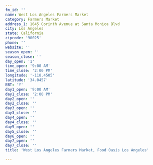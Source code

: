 ```yaml
---
fm_id: ''
name: West Los Angeles Farmers Market
category: Farmers Market
address_1: 1645 Corinth Avenue at Santa Monica Blvd
city: Los Angeles
state: California
zipcode: '90025'
phone: ''
website: ''
season_open: ''
season_close: ''
day_open: '1'
time_open: '9:00 AM'
time_close: '2:00 PM'
longitude: '-118.4505'
latitude: '34.0457'
EBT: 'Y'
day1_open: '9:00 AM'
day1_close: '2:00 PM'
day2_open: ''
day2_close: ''
day3_open: ''
day3_close: ''
day4_open: ''
day4_close: ''
day5_open: ''
day5_close: ''
day6_open: ''
day7_open: ''
day7_close: ''
title: 'West Los Angeles Farmers Market, Food Oasis Los Angeles'

---
```

